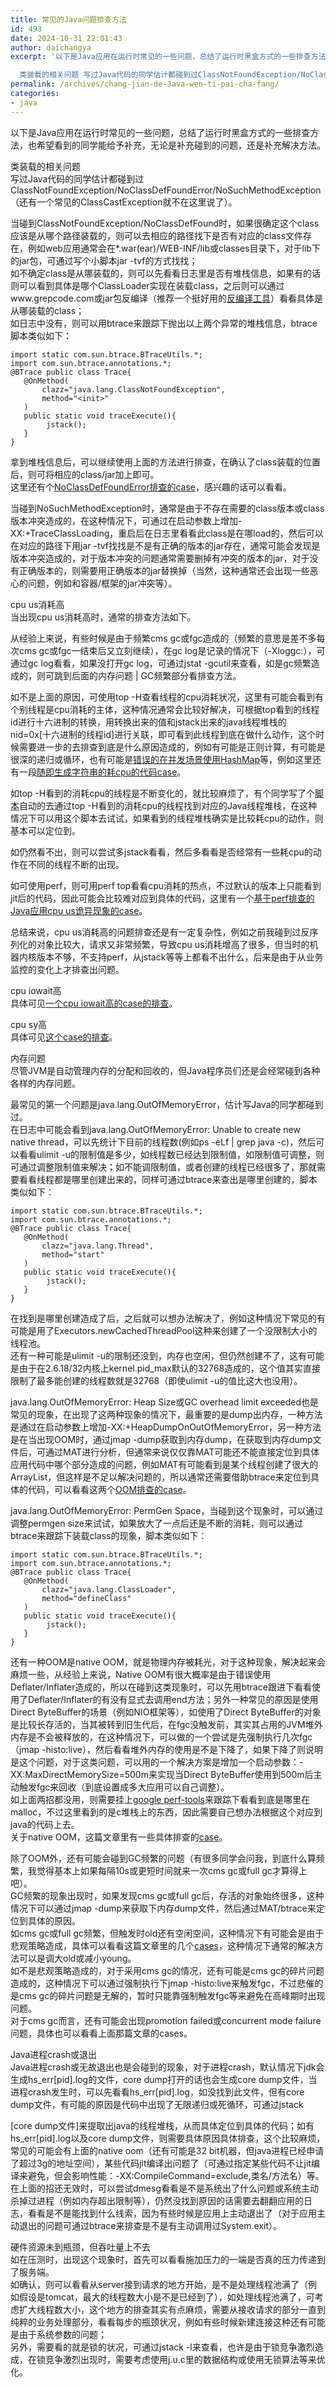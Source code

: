 ```yaml
---
title: 常见的Java问题排查方法
id: 493
date: 2024-10-31 22:01:43
author: daichangya
excerpt: '以下是Java应用在运行时常见的一些问题，总结了运行时黑盒方式的一些排查方法，也希望看到的同学能给予补充，无论是补充碰到的问题，还是补充解决方法。

  类装载的相关问题 写过Java代码的同学估计都碰到过ClassNotFoundException/NoClassDefFoundError/NoSuchMethodException（还有一个常见的ClassCastException就不在这里'
permalink: /archives/chang-jian-de-Java-wen-ti-pai-cha-fang/
categories:
- java
---
```


 

以下是Java应用在运行时常见的一些问题，总结了运行时黑盒方式的一些排查方法，也希望看到的同学能给予补充，无论是补充碰到的问题，还是补充解决方法。

类装载的相关问题  
写过Java代码的同学估计都碰到过ClassNotFoundException/NoClassDefFoundError/NoSuchMethodException（还有一个常见的ClassCastException就不在这里说了）。

当碰到ClassNotFoundException/NoClassDefFound时，如果很确定这个class应该是从哪个路径装载的，则可以去相应的路径找下是否有对应的class文件存在，例如web应用通常会在*.war(ear)/WEB-INF/lib或classes目录下，对于lib下的jar包，可通过写个小脚本jar -tvf的方式找找；  
如不确定class是从哪装载的，则可以先看看日志里是否有堆栈信息，如果有的话则可以看到具体是哪个ClassLoader实现在装载class，之后则可以通过www.grepcode.com或jar包反编译（推荐一个挺好用的[反编译工具](http://java.decompiler.free.fr/?q=jdgui "挺好用的反编译工具")）看看具体是从哪装载的class；  
如日志中没有，则可以用btrace来跟踪下抛出以上两个异常的堆栈信息，btrace脚本类似如下：

	import static com.sun.btrace.BTraceUtils.*;
	import com.sun.btrace.annotations.*;
	@BTrace public class Trace{
	   @OnMethod(
		   clazz="java.lang.ClassNotFoundException",
		   method="<init>"
	   )
	   public static void traceExecute(){
			jstack();
	   }
	}

拿到堆栈信息后，可以继续使用上面的方法进行排查，在确认了class装载的位置后，则可将相应的class/jar加上即可。  
这里还有个[NoClassDefFoundError排查的case](http://bluedavy.me/?p=300 "NoClassDefFoundError")，感兴趣的话可以看看。

当碰到NoSuchMethodException时，通常是由于不存在需要的class版本或class版本冲突造成的，在这种情况下，可通过在启动参数上增加-XX:+TraceClassLoading，重启后在日志里看看此class是在哪load的，然后可以在对应的路径下用jar -tvf找找是不是有正确的版本的jar存在，通常可能会发现是版本冲突造成的，对于版本冲突的问题通常需要删掉有冲突的版本的jar，对于没有正确版本的，则需要用正确版本的jar替换掉（当然，这种通常还会出现一些恶心的问题，例如和容器/框架的jar冲突等）。

cpu us消耗高  
当出现cpu us消耗高时，通常的排查方法如下。

从经验上来说，有些时候是由于频繁cms gc或fgc造成的（频繁的意思是差不多每次cms gc或fgc一结束后又立刻继续），在gc log是记录的情况下（-Xloggc:），可通过gc log看看，如果没打开gc log，可通过jstat -gcutil来查看，如是gc频繁造成的，则可跳到后面的内存问题 | GC频繁部分看排查方法。

如不是上面的原因，可使用top -H查看线程的cpu消耗状况，这里有可能会看到有个别线程是cpu消耗的主体，这种情况通常会比较好解决，可根据top看到的线程id进行十六进制的转换，用转换出来的值和jstack出来的java线程堆栈的nid=0x\[十六进制的线程id\]进行关联，即可看到此线程到底在做什么动作，这个时候需要进一步的去排查到底是什么原因造成的，例如有可能是正则计算，有可能是很深的递归或循环，也有可能是[错误的在并发场景使用HashMap](http://bugs.caucho.com/view.php?id=1588 "hessian知名的hashmap bug")等，例如这里还有一段[随即生成字符串的耗cpu的代码case](http://bluedavy.me/?p=269 "一段耗CPU的随机生成字符串的代码，why？")。

如top -H看到的消耗cpu的线程是不断变化的，就比较麻烦了，有个同学写了个[脚本](https://github.com/oldratlee/useful-shells "关联top和jstack的脚本")自动的去通过top -H看到的消耗cpu的线程找到对应的Java线程堆栈，在这种情况下可以用这个脚本去试试，如果看到的线程堆栈确实是比较耗cpu的动作，则基本可以定位到。

如仍然看不出，则可以尝试多jstack看看，然后多看看是否经常有一些耗cpu的动作在不同的线程不断的出现。

如可使用perf，则可用perf top看看cpu消耗的热点，不过默认的版本上只能看到jit后的代码，因此可能会比较难对应到具体的代码，这里有一个[基于perf排查的Java应用cpu us诡异现象的case](http://bluedavy.me/?p=409 "一个Java应用频繁抛异常导致cpu us诡异现象的案例")。

总结来说，cpu us消耗高的问题排查还是有一定复杂性，例如之前我碰到过反序列化的对象比较大，请求又非常频繁，导致cpu us消耗增高了很多，但当时的机器内核版本不够，不支持perf，从jstack等等上都看不出什么，后来是由于从业务监控的变化上才排查出问题。

cpu iowait高  
具体可见[一个cpu iowait高的case的排查](http://hellojava.info/?p=71)。

cpu sy高  
具体可见[这个case的排查](http://hellojava.info/?p=101)。

内存问题  
尽管JVM是自动管理内存的分配和回收的，但Java程序员们还是会经常碰到各种各样的内存问题。

最常见的第一个问题是java.lang.OutOfMemoryError，估计写Java的同学都碰到过。  
在日志中可能会看到java.lang.OutOfMemoryError: Unable to create new native thread，可以先统计下目前的线程数(例如ps -eLf | grep java -c)，然后可以看看ulimit -u的限制值是多少，如线程数已经达到限制值，如限制值可调整，则可通过调整限制值来解决；如不能调限制值，或者创建的线程已经很多了，那就需要看看线程都是哪里创建出来的，同样可通过btrace来查出是哪里创建的，脚本类似如下：

	import static com.sun.btrace.BTraceUtils.*;
	import com.sun.btrace.annotations.*;
	@BTrace public class Trace{
	   @OnMethod(
		   clazz="java.lang.Thread",
		   method="start"
	   )
	   public static void traceExecute(){
			jstack();
	   }
	}

在找到是哪里创建造成了后，之后就可以想办法解决了，例如这种情况下常见的有可能是用了Executors.newCachedThreadPool这种来创建了一个没限制大小的线程池。  
还有一种可能是ulimit -u的限制还没到，内存也空闲，但仍然创建不了，这有可能是由于在2.6.18/32内核上kernel.pid_max默认的32768造成的，这个值其实直接限制了最多能创建的线程数就是32768（即使ulimit -u的值比这大也没用）。

java.lang.OutOfMemoryError: Heap Size或GC overhead limit exceeded也是常见的现象，在出现了这两种现象的情况下，最重要的是dump出内存，一种方法是通过在启动参数上增加-XX:+HeapDumpOnOutOfMemoryError，另一种方法是在当出现OOM时，通过jmap -dump获取到内存dump，在获取到内存dump文件后，可通过MAT进行分析，但通常来说仅仅靠MAT可能还不能直接定位到具体应用代码中哪个部分造成的问题，例如MAT有可能看到是某个线程创建了很大的ArrayList，但这样是不足以解决问题的，所以通常还需要借助btrace来定位到具体的代码，可以看看这两个[OOM排查的case](http://bluedavy.me/?p=205 "两个OOM排查的Case")。

java.lang.OutOfMemoryError: PermGen Space，当碰到这个现象时，可以通过调整permgen size来试试，如果放大了一点后还是不断的消耗，则可以通过btrace来跟踪下装载class的现象，脚本类似如下：

	import static com.sun.btrace.BTraceUtils.*;
	import com.sun.btrace.annotations.*;
	@BTrace public class Trace{
	   @OnMethod(
		   clazz="java.lang.ClassLoader",
		   method="defineClass"
	   )
	   public static void traceExecute(){
			jstack();
	   }
	}

还有一种OOM是native OOM，就是物理内存被耗光，对于这种现象，解决起来会麻烦一些，从经验上来说，Native OOM有很大概率是由于错误使用Deflater/Inflater造成的，所以在碰到这类现象时，可以先用btrace跟进下看看使用了Deflater/Inflater的有没有显式去调用end方法；另外一种常见的原因是使用Direct ByteBuffer的场景（例如NIO框架等），如使用了Direct ByteBuffer的对象是比较长存活的，当其被转到旧生代后，在fgc没触发前，其实其占用的JVM堆外内存是不会被释放的，在这种情况下，可以做的一个尝试是先强制执行几次fgc（jmap -histo:live），然后看看堆外内存的使用是不是下降了，如果下降了则说明是这个问题，对于这类问题，可以用的一个解决方案是增加一个启动参数：-XX:MaxDirectMemorySize=500m来实现当Direct ByteBuffer使用到500m后主动触发fgc来回收（到底设置成多大应用可以自己调整）。  
如上面两招都没用，则需要挂上[google perf-tools](https://code.google.com/p/gperftools/ "google perftools")来跟踪下看看到底是哪里在malloc，不过这里看到的是c堆栈上的东西，因此需要自己想办法根据这个对应到java的代码上去。  
关于native OOM，这篇文章里有一些具体排查的[case](http://bluedavy.me/?p=300 "Java问题排查的Cases")。

除了OOM外，还有可能会碰到GC频繁的问题（有很多同学会问我，到底什么算频繁，我觉得基本上如果每隔10s或更短时间就来一次cms gc或full gc才算得上吧）。  
GC频繁的现象出现时，如果发现cms gc或full gc后，存活的对象始终很多，这种情况下可以通过jmap -dump来获取下内存dump文件，然后通过MAT/btrace来定位到具体的原因。  
如cms gc或full gc频繁，但触发时old还有空闲空间，这种情况下有可能会是由于悲观策略造成，具体可以看看这篇文章里的几个[cases](http://bluedavy.me/?p=300 "Java问题排查的Cases")，这种情况下通常的解决方法可以是调大old或减小young。  
如不是悲观策略造成的，对于采用cms gc的情况，还有可能是cms gc的碎片问题造成的，这种情况下可以通过强制执行下jmap -histo:live来触发fgc，不过悲催的是cms gc的碎片问题是无解的，暂时只能靠强制触发fgc等来避免在高峰期时出现问题。  
对于cms gc而言，还有可能会出现promotion failed或concurrent mode failure问题，具体也可以看看上面那篇文章的cases。

Java进程crash或退出  
Java进程crash或无故退出也是会碰到的现象，对于进程crash，默认情况下jdk会生成hs\_err\[pid\].log的文件，core dump打开的话也会生成core dump文件，当进程crash发生时，可以先看看hs\_err\[pid\].log，如没找到此文件，但有core dump文件，有可能的原因是代码中出现了无限递归或死循环，可通过jstack

\[core dump文件\]来提取出java的线程堆栈，从而具体定位到具体的代码；如有hs_err\[pid\].log以及core dump文件，则需要具体原因具体排查，这个比较麻烦，常见的可能会有上面的native oom（还有可能是32 bit机器，但java进程已经申请了超过3g的地址空间），某些代码jit编译出问题了（可通过指定某些代码不让jit编译来避免，但会影响性能：-XX:CompileCommand=exclude,类名/方法名）等。  
在上面的招还无效时，可以尝试dmesg看看是不是系统出了什么问题或系统主动杀掉过进程（例如内存超出限制等），仍然没找到原因的话需要去翻翻应用的日志，看看是不是能找到什么线索，因为有些时候是应用上主动退出了（对于应用主动退出的问题可通过btrace来排查是不是有主动调用过System.exit）。

硬件资源未到瓶颈，但吞吐量上不去  
如在压测时，出现这个现象时，首先可以看看施加压力的一端是否真的压力传递到了服务端。  
如确认，则可以看看从server接到请求的地方开始，是不是处理线程池满了（例如假设是tomcat，最大的线程数大小是不是已经到了），如处理线程池满了，可考虑扩大线程数大小，这个地方的排查其实有点麻烦，需要从接收请求的部分一直到纯粹的业务处理部分，看看每步的瓶颈状况，例如有些时候新建连接这种还有可能是由于系统参数的问题；  
另外，需要看的就是锁的状况，可通过jstack -l来查看，也许是由于锁竞争激烈造成，在锁竞争激烈出现时，需要考虑使用j.u.c里的数据结构或使用无锁算法等来优化。